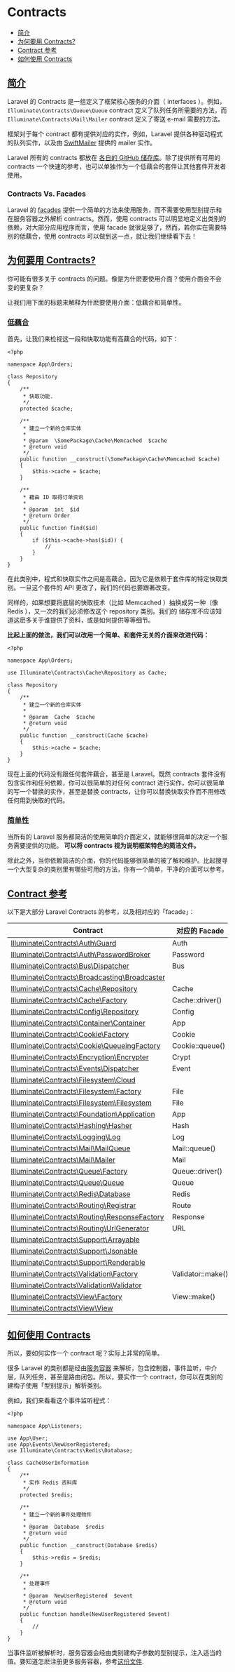 # Contracts

*   [简介](https://github.com/Laragirl/docs/blob/5.1/contracts.md#introduction)
*   [为何要用 Contracts?](https://github.com/Laragirl/docs/blob/5.1/contracts.md#why-contracts)
*   [Contract 参考](https://github.com/Laragirl/docs/blob/5.1/contracts.md#contract-reference)
*   [如何使用 Contracts](https://github.com/Laragirl/docs/blob/5.1/contracts.md#how-to-use-contracts)



## [简介](https://github.com/Laragirl/docs/blob/5.1/contracts.md#简介)

Laravel 的 Contracts 是一组定义了框架核心服务的介面（ interfaces ）。例如，`Illuminate\Contracts\Queue\Queue` contract 定义了队列任务所需要的方法，而 `Illuminate\Contracts\Mail\Mailer` contract 定义了寄送 e-mail 需要的方法。

框架对于每个 contract 都有提供对应的实作，例如，Laravel 提供各种驱动程式的队列实作，以及由 [SwiftMailer](http://swiftmailer.org/) 提供的 mailer 实作。

Laravel 所有的 contracts 都放在 [各自的 GitHub 储存库](https://github.com/illuminate/contracts)。除了提供所有可用的 contracts 一个快速的参考，也可以单独作为一个低藕合的套件让其他套件开发者使用。

### [](https://github.com/Laragirl/docs/blob/5.1/contracts.md#contracts-vs-facades)Contracts Vs. Facades

Laravel 的 [facades](https://github.com/Laragirl/docs/blob/5.1/docs/%7B%7Bversion%7D%7D/facades) 提供一个简单的方法来使用服务，而不需要使用型别提示和在服务容器之外解析 contracts。然而，使用 contracts 可以明显地定义出类别的依赖，对大部分应用程序而言，使用 facade 就很足够了，然而，若你实在需要特别的低藕合，使用 contracts 可以做到这一点，就让我们继续看下去！



## [为何要用 Contracts?](https://github.com/Laragirl/docs/blob/5.1/contracts.md#为何要用-contracts)

你可能有很多关于 contracts 的问题。像是为什麽要使用介面？使用介面会不会变的更复杂？

让我们用下面的标题来解释为什麽要使用介面：低藕合和简单性。

### [低藕合](https://github.com/Laragirl/docs/blob/5.1/contracts.md#低藕合)

首先，让我们来检视这一段和快取功能有高藕合的代码，如下：

~~~
<?php

namespace App\Orders;

class Repository
{
    /**
     * 快取功能.
     */
    protected $cache;

    /**
     * 建立一个新的仓库实体
     *
     * @param  \SomePackage\Cache\Memcached  $cache
     * @return void
     */
    public function __construct(\SomePackage\Cache\Memcached $cache)
    {
        $this->cache = $cache;
    }

    /**
     * 藉由 ID 取得订单资讯
     *
     * @param  int  $id
     * @return Order
     */
    public function find($id)
    {
        if ($this->cache->has($id)) {
            //
        }
    }
}

~~~

在此类别中，程式和快取实作之间是高藕合。因为它是依赖于套件库的特定快取类别。一旦这个套件的 API 更改了，我们的代码也要跟著改变。

同样的，如果想要将底层的快取技术（比如 Memcached ）抽换成另一种（像 Redis ），又一次的我们必须修改这个 repository 类别。我们的 储存库不应该知道这麽多关于谁提供了资料，或是如何提供等等细节。

**比起上面的做法，我们可以改用一个简单、和套件无关的介面来改进代码：**

~~~
<?php

namespace App\Orders;

use Illuminate\Contracts\Cache\Repository as Cache;

class Repository
{
    /**
     * 建立一个新的仓库实体
     *
     * @param  Cache  $cache
     * @return void
     */
    public function __construct(Cache $cache)
    {
        $this->cache = $cache;
    }
}

~~~

现在上面的代码没有跟任何套件藕合，甚至是 Laravel。既然 contracts 套件没有包含实作和任何依赖，你可以很简单的对任何 contract 进行实作，你可以很简单的写一个替换的实作，甚至是替换 contracts，让你可以替换快取实作而不用修改任何用到快取的代码。

### [简单性](https://github.com/laragirl/docs/blob/5.1/contracts.md#简单性)

当所有的 Laravel 服务都简洁的使用简单的介面定义，就能够很简单的决定一个服务需要提供的功能。 **可以将 contracts 视为说明框架特色的简洁文件。**

除此之外，当你依赖简洁的介面，你的代码能够很简单的被了解和维护。比起搜寻一个大型复杂的类别里有哪些可用的方法，你有一个简单，干净的介面可以参考。



## [Contract 参考](https://github.com/Laragirl/docs/blob/5.1/contracts.md#contract-参考)

以下是大部分 Laravel Contracts 的参考，以及相对应的「facade」：

| Contract | 对应的 Facade |
| --- | --- |
| [Illuminate\Contracts\Auth\Guard](https://github.com/illuminate/contracts/blob/master/Auth/Guard.php) | Auth |
| [Illuminate\Contracts\Auth\PasswordBroker](https://github.com/illuminate/contracts/blob/master/Auth/PasswordBroker.php) | Password |
| [Illuminate\Contracts\Bus\Dispatcher](https://github.com/illuminate/contracts/blob/master/Bus/Dispatcher.php) | Bus |
| [Illuminate\Contracts\Broadcasting\Broadcaster](https://github.com/illuminate/contracts/blob/master/Broadcasting/Broadcaster.php) |
| [Illuminate\Contracts\Cache\Repository](https://github.com/illuminate/contracts/blob/master/Cache/Repository.php) | Cache |
| [Illuminate\Contracts\Cache\Factory](https://github.com/illuminate/contracts/blob/master/Cache/Factory.php) | Cache::driver() |
| [Illuminate\Contracts\Config\Repository](https://github.com/illuminate/contracts/blob/master/Config/Repository.php) | Config |
| [Illuminate\Contracts\Container\Container](https://github.com/illuminate/contracts/blob/master/Container/Container.php) | App |
| [Illuminate\Contracts\Cookie\Factory](https://github.com/illuminate/contracts/blob/master/Cookie/Factory.php) | Cookie |
| [Illuminate\Contracts\Cookie\QueueingFactory](https://github.com/illuminate/contracts/blob/master/Cookie/QueueingFactory.php) | Cookie::queue() |
| [Illuminate\Contracts\Encryption\Encrypter](https://github.com/illuminate/contracts/blob/master/Encryption/Encrypter.php) | Crypt |
| [Illuminate\Contracts\Events\Dispatcher](https://github.com/illuminate/contracts/blob/master/Events/Dispatcher.php) | Event |
| [Illuminate\Contracts\Filesystem\Cloud](https://github.com/illuminate/contracts/blob/master/Filesystem/Cloud.php) |
| [Illuminate\Contracts\Filesystem\Factory](https://github.com/illuminate/contracts/blob/master/Filesystem/Factory.php) | File |
| [Illuminate\Contracts\Filesystem\Filesystem](https://github.com/illuminate/contracts/blob/master/Filesystem/Filesystem.php) | File |
| [Illuminate\Contracts\Foundation\Application](https://github.com/illuminate/contracts/blob/master/Foundation/Application.php) | App |
| [Illuminate\Contracts\Hashing\Hasher](https://github.com/illuminate/contracts/blob/master/Hashing/Hasher.php) | Hash |
| [Illuminate\Contracts\Logging\Log](https://github.com/illuminate/contracts/blob/master/Logging/Log.php) | Log |
| [Illuminate\Contracts\Mail\MailQueue](https://github.com/illuminate/contracts/blob/master/Mail/MailQueue.php) | Mail::queue() |
| [Illuminate\Contracts\Mail\Mailer](https://github.com/illuminate/contracts/blob/master/Mail/Mailer.php) | Mail |
| [Illuminate\Contracts\Queue\Factory](https://github.com/illuminate/contracts/blob/master/Queue/Factory.php) | Queue::driver() |
| [Illuminate\Contracts\Queue\Queue](https://github.com/illuminate/contracts/blob/master/Queue/Queue.php) | Queue |
| [Illuminate\Contracts\Redis\Database](https://github.com/illuminate/contracts/blob/master/Redis/Database.php) | Redis |
| [Illuminate\Contracts\Routing\Registrar](https://github.com/illuminate/contracts/blob/master/Routing/Registrar.php) | Route |
| [Illuminate\Contracts\Routing\ResponseFactory](https://github.com/illuminate/contracts/blob/master/Routing/ResponseFactory.php) | Response |
| [Illuminate\Contracts\Routing\UrlGenerator](https://github.com/illuminate/contracts/blob/master/Routing/UrlGenerator.php) | URL |
| [Illuminate\Contracts\Support\Arrayable](https://github.com/illuminate/contracts/blob/master/Support/Arrayable.php) |
| [Illuminate\Contracts\Support\Jsonable](https://github.com/illuminate/contracts/blob/master/Support/Jsonable.php) |
| [Illuminate\Contracts\Support\Renderable](https://github.com/illuminate/contracts/blob/master/Support/Renderable.php) |
| [Illuminate\Contracts\Validation\Factory](https://github.com/illuminate/contracts/blob/master/Validation/Factory.php) | Validator::make() |
| [Illuminate\Contracts\Validation\Validator](https://github.com/illuminate/contracts/blob/master/Validation/Validator.php) |
| [Illuminate\Contracts\View\Factory](https://github.com/illuminate/contracts/blob/master/View/Factory.php) | View::make() |
| [Illuminate\Contracts\View\View](https://github.com/illuminate/contracts/blob/master/View/View.php) |



## [如何使用 Contracts](https://github.com/laragirl/docs/blob/5.1/contracts.md#如何使用-contracts)

所以，要如何实作一个 contract 呢？实际上非常的简单。

很多 Laravel 的类别都是经由[服务容器](https://github.com/laragirl/docs/blob/5.1/docs/%7B%7Bversion%7D%7D/container) 来解析，包含控制器，事件监听，中介层，队列任务，甚至是路由闭包。所以，要实作一个 contract，你可以在类别的建构子使用「型别提示」解析类别。

例如，我们来看看这个事件监听程式：

~~~
<?php

namespace App\Listeners;

use App\User;
use App\Events\NewUserRegistered;
use Illuminate\Contracts\Redis\Database;

class CacheUserInformation
{
    /**
     * 实作 Redis 资料库
     */
    protected $redis;

    /**
     * 建立一个新的事件处理物件
     *
     * @param  Database  $redis
     * @return void
     */
    public function __construct(Database $redis)
    {
        $this->redis = $redis;
    }

    /**
     * 处理事件
     *
     * @param  NewUserRegistered  $event
     * @return void
     */
    public function handle(NewUserRegistered $event)
    {
        //
    }
}

~~~

当事件监听被解析时，服务容器会经由类别建构子参数的型别提示，注入适当的值。要知道怎麽注册更多服务容器，参考[这份文件](https://github.com/laragirl/docs/blob/5.1/docs/%7B%7Bversion%7D%7D/container).